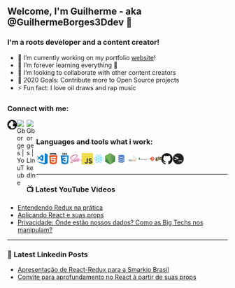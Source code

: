 ## Welcome, I'm Guilherme - aka @GuilhermeBorges3Ddev 👋

### I'm a roots developer and a content creator!
- 🔭 I’m currently working on my portfolio [website]!
- 🌱 I’m forever learning everything 🤣
- 👯 I’m looking to collaborate with other content creators
- 🥅 2020 Goals: Contribute more to Open Source projects
- ⚡ Fun fact: I love oil draws and rap music

### Connect with me:

[<img align="left" alt="guilhermeborges.dev" width="22px" src="https://raw.githubusercontent.com/iconic/open-iconic/master/svg/globe.svg" />][website]
[<img align="left" alt="Gborges | YouTube" width="22px" src="https://cdn.jsdelivr.net/npm/simple-icons@v3/icons/youtube.svg" />][youtube]
[<img align="left" alt="Gborges | LinkedIn" width="22px" src="https://cdn.jsdelivr.net/npm/simple-icons@v3/icons/linkedin.svg" />][linkedin]

<br />

### Languages and tools what i work:

<img align="left" alt="Visual Studio Code" width="26px" src="https://raw.githubusercontent.com/github/explore/80688e429a7d4ef2fca1e82350fe8e3517d3494d/topics/visual-studio-code/visual-studio-code.png" />
<img align="left" alt="HTML5" width="26px" src="https://raw.githubusercontent.com/github/explore/80688e429a7d4ef2fca1e82350fe8e3517d3494d/topics/html/html.png" />
<img align="left" alt="CSS3" width="26px" src="https://raw.githubusercontent.com/github/explore/80688e429a7d4ef2fca1e82350fe8e3517d3494d/topics/css/css.png" />
<img align="left" alt="Sass" width="26px" src="https://raw.githubusercontent.com/github/explore/80688e429a7d4ef2fca1e82350fe8e3517d3494d/topics/sass/sass.png" />
<img align="left" alt="JavaScript" width="26px" src="https://raw.githubusercontent.com/github/explore/80688e429a7d4ef2fca1e82350fe8e3517d3494d/topics/javascript/javascript.png" />
<img align="left" alt="React" width="26px" src="https://raw.githubusercontent.com/github/explore/80688e429a7d4ef2fca1e82350fe8e3517d3494d/topics/react/react.png" />
<img align="left" alt="Node.js" width="26px" src="https://raw.githubusercontent.com/github/explore/80688e429a7d4ef2fca1e82350fe8e3517d3494d/topics/nodejs/nodejs.png" />
<img align="left" alt="SQL" width="26px" src="https://raw.githubusercontent.com/github/explore/80688e429a7d4ef2fca1e82350fe8e3517d3494d/topics/sql/sql.png" />
<img align="left" alt="MySQL" width="26px" src="https://raw.githubusercontent.com/github/explore/80688e429a7d4ef2fca1e82350fe8e3517d3494d/topics/mysql/mysql.png" />
<img align="left" alt="MongoDB" width="26px" src="https://raw.githubusercontent.com/github/explore/80688e429a7d4ef2fca1e82350fe8e3517d3494d/topics/mongodb/mongodb.png" />
<img align="left" alt="Git" width="26px" src="https://raw.githubusercontent.com/github/explore/80688e429a7d4ef2fca1e82350fe8e3517d3494d/topics/git/git.png" />
<img align="left" alt="GitHub" width="26px" src="https://raw.githubusercontent.com/github/explore/78df643247d429f6cc873026c0622819ad797942/topics/github/github.png" />
<img align="left" alt="Linux" width="26px" src="https://raw.githubusercontent.com/github/explore/80688e429a7d4ef2fca1e82350fe8e3517d3494d/topics/terminal/terminal.png" />

<br />
<br />

---

### 📺 Latest YouTube Videos
<!-- YOUTUBE:START -->
- [Entendendo Redux na prática](https://www.youtube.com/watch?v=JMJAd4R-SAw&t=330s)
- [Aplicando React e suas props](https://www.youtube.com/watch?v=aMtguyjb5ss)
- [Privacidade: Onde estão nossos dados? Como as Big Techs nos manipulam?](https://www.youtube.com/watch?v=T4GYGyAR9sY)
<!-- YOUTUBE:END -->

---

### 📕 Latest Linkedin Posts
<!-- BLOG-POST-LIST:START -->
- [Apresentação de React-Redux para a Smarkio Brasil](https://www.linkedin.com/feed/update/urn:li:activity:6652391857160540160/)
- [Convite para aprofundamento no React à partir de suas props](https://www.linkedin.com/posts/guilherme-borges-546158150_que-tal-se-aprofundar-um-pouco-mais-sobre-activity-6700630677152432128-LJVE)
<!-- BLOG-POST-LIST:END -->

<!--<img align="left" alt="Guilherme's Github Stats" src="https://github-readme-stats.vercel.app/api?username=GuilhermeBorges3Ddev&show_icons=true&hide_border=true" />-->

[website]: https://www.guilhermeborges.dev/
[youtube]: https://www.youtube.com/channel/UCMHtsITvjsvOoA7f2gNLL0Q
[instagram]: https://www.instagram.com/coderclubofficial/
[linkedin]: https://www.linkedin.com/in/guilherme-borges-546158150/
